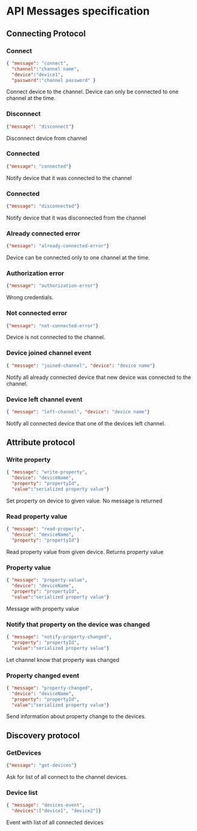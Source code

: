 # API Messages specification

## Connecting Protocol

### Connect
```json
{ "message": "connect", 
  "channel":"channel name", 
  "device":"device1", 
  "password":"channel password" }
```
Connect device to the channel. Device can only be connected to one channel at the time. 

### Disconnect
```json
{"message": "disconnect"}
```
Disconnect device from channel

### Connected
```json
{"message": "connected"}
```
Notify device that it was connected to the channel

### Connected
```json
{"message": "disconnected"}
```
Notify device that it was disconnected from the channel

### Already connected error
```json
{"message": "already-connected-error"}
```
Device can be connected only to one channel at the time. 

### Authorization error
```json
{"message": "authorization-error"}
```
Wrong credentials. 

### Not connected error
```json
{"message": "not-connected-error"}
```
Device is not connected to the channel. 

### Device joined channel event
```json
{ "message": "joined-channel", "device": "device name"}
```
Notify all already connected device that new device was connected to the channel.

### Device left channel event
```json
{ "message": "left-channel", "device": "device name"}
```
Notify all connected device that one of the devices left channel.


## Attribute protocol

### Write property
```json
{ "message": "write-property", 
  "device": "deviceName", 
  "property": "propertyId", 
  "value":"serialized property value"}
```
Set property on device to given value. No message is returned

### Read property value
```json
{ "message": "read-property", 
  "device": "deviceName", 
  "property": "propertyId"}
```
Read property value from given device. Returns property value

### Property value
```json
{ "message": "property-value", 
  "device": "deviceName", 
  "property": "propertyId",
  "value":"serialized property value"}
```
Message with property value

### Notify that property on the device was changed
```json
{ "message": "notify-property-changed", 
  "property": "propertyId",
  "value":"serialized property value"}
```
Let channel know that property was changed

### Property changed event
```json
{ "message": "property-changed", 
  "device": "deviceName", 
  "property": "propertyId",
  "value":"serialized property value"}
```
Send information about property change to the devices.



## Discovery protocol

### GetDevices
```json
{"message": "get-devices"}
```
Ask for list of all connect to the channel devices. 

### Device list
```json
{ "message": "devices-event", 
  "devices":["device1", "device2"]}
```
Event with list of all connected devices 


